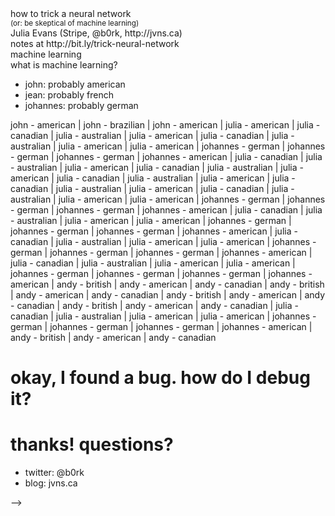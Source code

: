 <div>
how to trick a neural network 
</div>
<div>
<small>(or: be skeptical of machine learning)</small>
</div>

<div>
Julia Evans (Stripe, @b0rk, http://jvns.ca)
</div>

<div>
notes at http://bit.ly/trick-neural-network
</div>

<div>
machine learning
</div>

<div>
what is machine learning?
</div>

<div>

* john: probably american
* jean: probably french
* johannes: probably german
</div>


<div>
john - american | john - brazilian | john - american | julia - american
| julia - canadian | julia - australian | julia - american 
| julia - canadian | julia - australian | julia - american | julia - american | johannes - german | johannes - german | johannes - german | johannes - american
| julia - canadian | julia - australian | julia - american 
| julia - canadian | julia - australian | julia - american 
| julia - canadian | julia - australian | julia - american 
| julia - canadian | julia - australian | julia - american 
| julia - canadian | julia - australian | julia - american | julia - american | johannes - german | johannes - german | johannes - german | johannes - american
| julia - canadian | julia - australian | julia - american | julia - american | johannes - german | johannes - german | johannes - german | johannes - american
| julia - canadian | julia - australian | julia - american | julia - american | johannes - german | johannes - german | johannes - german | johannes - american
| julia - canadian | julia - australian | julia - american | julia - american | johannes - german | johannes - german | johannes - german | johannes - american
| andy - british | andy - american | andy - canadian
| andy - british | andy - american | andy - canadian
| andy - british | andy - american | andy - canadian
| andy - british | andy - american | andy - canadian
| julia - canadian | julia - australian | julia - american | julia - american | johannes - german | johannes - german | johannes - german | johannes - american
| andy - british | andy - american | andy - canadian
</div>
<!--
# model

* julia: american (probability = 60%)
* johannes: german (probability = 70%)
* john: american (probability = 40%)
* jean: french (probability = 50%)

# your model is only as good as your data

# fun with machine learning

# neural networks

# 

<img src="alphago.png">

# step 0: be confused about neural networks

</section>

<section data-background="beaches.png">

</section>

<section data-background="cars.png">

</section>

<section data-background="fire_hydrant.png">
</section>

<section data-background="baby.png">
</section>



# step 1: read a cool paper


<img src="paper.png">


# neural networks aren't magic: they're math

# i have a math degree i can do this =D

# what the paper said

<img src="panda.png">

# what the paper said

<img src="trick.png">

# can I implement the paper???

# yes

# the code for this is is all an ipython notebook

# a neural network is a function

# 

<img src="corgi.png" width=50%>

# 

<img src="corgi-input.png" width=30%>
<img src="labels.png" width=60%>



</section>

<section data-background="cat_data_ndarray.png">

</section>

# step 2: spend 10 hours setting up neural network software

# step 3: download the neural network in the paper

</section>

<section data-background="download_neural_network.png">

</section>

# 50 megabytes


# step 4: PREDICT SOME THINGS WITH IT

</section>

<section data-background="sword.png">

</section>

<section data-background="kitten.png">

</section>

<section data-background="trash.png">

</section>

<section data-background="queen.png">

# step 5: trick it

# step 4.5: be very confused about neural networks



# back to math for a second

# 

<img src="hill.jpg" width=100%>

# 

<img src="hill-with-panda.jpg" width=100%>

# 

<img src="hill-with-arrow.jpg" width=100%>

# which direction do we take the image in?

# best direction = derivative

# derivative = backpropagation

# 

<img src="black.png" width=100%>

#

<img src="paper_towel_gradient.png" width=100%>

</section>

# 

<img src="black2.png" width="80%">


#

</section>

<section data-background="paper_towel_velvet.png">

</section>

# 

<img src="black_paper_towel.png" width="80%">

# 

<img src="paper_towel_magnified.png" width="80%">


# let's do more!!

# 

<img src="garbage_can.png" width="80%">

# 

<img src="garbage_can_gradient.png" width="80%">

# 

<img src="kitten_bath_towel.png" width="80%">


# 

<img src="kitten_bath_towel_difference.png" width="80%">


# panda -> vulture

</section>

<section data-background="panda_vulture_graph.png">

</section>

#

<img src="trick.png">

# what you can do next

* read the paper!
* play with the neural net yourself!
* michael nielsen's neural networks book
* try out tensorflow!
* ask me questions!

# papers we love

#

<h1 style="text-transform:lowercase"> http://bit.ly/trick-neural-network</h1>

# machine learning is cool

# machine learning is important

# 

* photo classification
* spam filtering
* approving your loan application

# reasons to be skeptical of machine learning

# 1. only as good as the data you put into them

# 

<h2> data </h2>

<div style="font-size: 24px">

john - american | john - brazilian | john - american | julia - american
| julia - canadian | julia - australian | julia - american 
| julia - canadian | julia - australian | julia - american | julia - american | johannes - german | johannes - german | johannes - german | johannes - american
| julia - canadian | julia - australian | julia - american 
| julia - canadian | julia - australian | julia - american 
| julia - canadian | julia - australian | julia - american 
| julia - canadian | julia - australian | julia - american 
| julia - canadian | julia - australian | julia - american | julia - american | johannes - german | johannes - german | johannes - german | johannes - american
| julia - canadian | julia - australian | julia - american | julia - american | johannes - german | johannes - german | johannes - german | johannes - american
| julia - canadian | julia - australian | julia - american | julia - american | johannes - german | johannes - german | johannes - german | johannes - american
| julia - canadian | julia - australian | julia - american | julia - american | johannes - german | johannes - german | johannes - german | johannes - american
| andy - british | andy - american | andy - canadian
| andy - british | andy - american | andy - canadian
| andy - british | andy - american | andy - canadian
| andy - british | andy - american | andy - canadian
| julia - canadian | julia - australian | julia - american | julia - american | johannes - german | johannes - german | johannes - german | johannes - american
| andy - british | andy - american | andy - canadian
</div>

# what if you forget the data from china?

# 2. programs usually have bugs

# 2. machine learning programs usually have bugs 

# 3. machine learning models can just be wrong

#

<img src="donald-trump-pinata.png">

# ask questions

<!-- maybe say the pork in a muslim country here -->


# okay, I found a bug. how do I debug it?

# 

# thanks! questions?

* twitter: @b0rk <br>
* blog: jvns.ca

-->